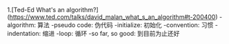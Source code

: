 1.[Ted-Ed What's an algorithm?] (https://www.ted.com/talks/david_malan_what_s_an_algorithm#t-200400)
   -algorithm: 算法
   -pseudo code: 伪代码
   -initialize: 初始化
   -convention: 习惯
   -indentation: 缩进
   -loop: 循环
   -so far, so good: 到目前为止还好
